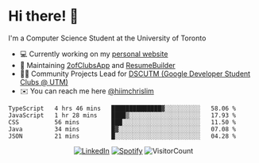 # Hi there! 👋
I'm a Computer Science Student at the University of Toronto

- 💻 Currently working on my [personal website](https://hiimchrislim.co)
- 🔨 Maintaining [2ofClubsApp](https://github.com/2ofClubsApp) and [ResumeBuilder](https://github.com/hiimchrislim/ResumeBuilder)
- 👨‍💻 Community Projects Lead for [DSCUTM (Google Developer Student Clubs @ UTM)](https://dscutm.com)
- ✉️ You can reach me here [@hiimchrislim](mailto:hello@hiimchrislim.co)

<!--START_SECTION:waka-->
```text
TypeScript   4 hrs 46 mins   ██████████████▓░░░░░░░░░░   58.06 % 
JavaScript   1 hr 28 mins    ████▒░░░░░░░░░░░░░░░░░░░░   17.93 % 
CSS          56 mins         ███░░░░░░░░░░░░░░░░░░░░░░   11.50 % 
Java         34 mins         █▓░░░░░░░░░░░░░░░░░░░░░░░   07.08 % 
JSON         21 mins         █░░░░░░░░░░░░░░░░░░░░░░░░   04.28 % 
```
<!--END_SECTION:waka-->

<div align="center">
<a href="https://www.linkedin.com/in/hiimchrislim" target="_blank"><img src="https://img.shields.io/badge/LinkedIn-%230077B5.svg?&style=flat-square&logo=linkedin&logoColor=white" alt="LinkedIn"></a>
<a href="https://open.spotify.com/user/hiimchrislim" target="_blank"><img src="https://img.shields.io/badge/Spotify-%231ED760.svg?&style=flat-square&logo=spotify&logoColor=white" alt="Spotify"></a>
<img src="https://visitor-badge.glitch.me/badge?page_id=hiimchrislim.visitor-badge" alt="VisitorCount">
</div>
